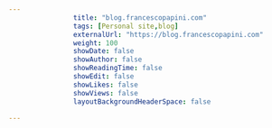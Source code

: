 ---
                title: "blog.francescopapini.com"
                tags: [Personal site,blog]
                externalUrl: "https://blog.francescopapini.com"
                weight: 100
                showDate: false
                showAuthor: false
                showReadingTime: false
                showEdit: false
                showLikes: false
                showViews: false
                layoutBackgroundHeaderSpace: false
                ---

